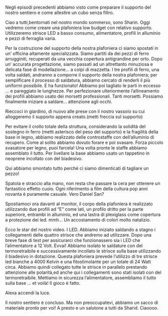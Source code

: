  
Negli episodi precedenti abbiamo visto come preparare il supporto del nostro sentiero e come allestire un cubo senza filtro.

Ciao a tutti,bentornati nel nostro mondo sommerso, sono Sharin. Oggi vedremo come creare una plafoniera low budget con relativo supporto. Utilizzeremo strisce LED a basso consumo, alimentatore, profili in alluminio e pezzi di ferraglia varia.

Per la costruzione del supporto della nostra plafoniera ci siamo spostati in un’ officina altamente specializzata. Siamo partiti da dei pezzi di ferro arrugginiti, recuperati da una vecchia copertura antigrandine per orto. 
Dopo un’ accurata  progettazione, siamo passati ad un altrettanto minuziosa e delicata fase di modellazione… a colpi di mazzetta. I tre profili di ferro, una volta saldati, andranno a comporre il supporto della nostra plafoniera; per semplificare il processo di saldatura, abbiamo cercato di renderli il più uniformi possibile. E ha funzionato!
Abbiamo poi tagliato le parti in eccesso … e pareggiato le lunghezze.
Per perfezionare ulteriormente l’allineamento dei profili abbiamo usato dei morsetti professionali. Tanti morsetti.
 Possiamo finalmente iniziare a saldare… attenzione agli occhi.

Rieccoci in giardino, di nuovo alle prese con il nostro vassoio su cui alloggeremo il supporto appena creato.(metti freccia sul supporto)

Per evitare il crollo totale della struttura, considerando la solidità del sostegno in ferro (metti asterisco del peso del supporto) e la fragilità della base in legno, abbiamo realizzato delle controstaffe con dell’alluminio di recupero. Come al solito abbiamo dovuto forare e poi svasare. Forza piccolo svasatore per legno, puoi farcela!
Una volta pronte le staffe abbiamo assemblato il tutto.
Per livellare la base abbiamo usato un tappetino in neoprene incollato con del biadesivo.
 
Qui abbiamo smontato tutto perché ci siamo dimenticati di tagliare un pezzo!

Spatola e straccio alla mano, non resta che passare la cera per ottenere un fantastico effetto cuoio. Ogni riferimento a film della cultura pop anni novanta è puramente casuale. Vero Daniel San?

Spostiamoci ora davanti al monitor, il corpo della plafoniera è realizzato utilizzando due profili ad “E” come lati, un profilo dritto per la parte superiore, entrambi in alluminio, ed una lastra di plexiglass come copertura a protezione dei led.
mmh... Un accostamento di colori molto natalizio.


Ecco le star del nostro video. I LED. Abbiamo iniziato saldando a stagno i collegamenti delle quattro strisce che andremo ad utilizzare. Dopo una breve fase di test per assicurarci che funzionassero sia i LED che l’alimentatore a 12 Volt. Evvai! Abbiamo isolato le saldature con del termoretraibile e successivamente incollato le strisce sulla base utilizzando il biadesivo in dotazione. Questa plafoniera prevede l’utilizzo di tre strisce led bianche a 4000 Kelvin e una fitostimolante per un totale di 24 Watt circa.  Abbiamo quindi collegato tutte le strisce in parallelo prestando attenzione alle polarità,ed anche qui i collegamenti sono stati isolati con del termoretraibile. Mettiamo in sicurezza l’alimentatore, assembliamo il tutto sulla base … et voilà! Il gioco è fatto.

Alexa accendi la luce.

Il nostro sentiero è concluso. Ma non preoccupatevi, abbiamo un sacco di materiale pronto per voi! A presto e un salutone a tutti da Sharid. Ciaoooo.

